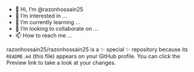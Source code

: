 - 👋 Hi, I’m @razonhossain25
- 👀 I’m interested in ...
- 🌱 I’m currently learning ...
- 💞️ I’m looking to collaborate on ...
- 📫 How to reach me ...

razonhossain25/razonhossain25 is a ✨ special ✨ repository because its `README.md` (this file) appears on your GitHub profile.
You can click the Preview link to take a look at your changes.

